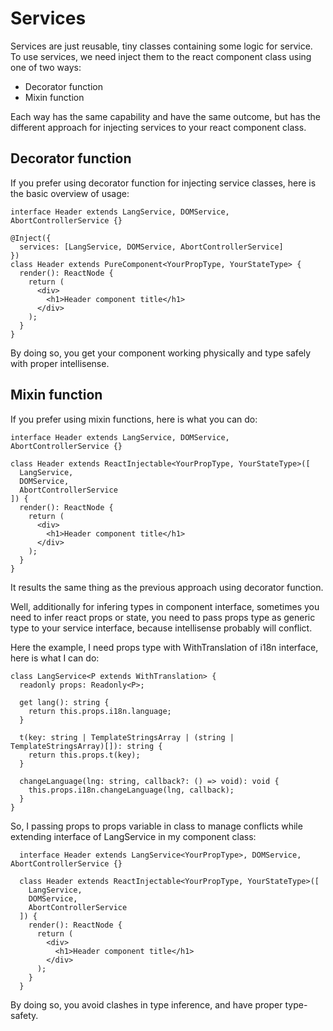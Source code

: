 # Services

Services are just reusable, tiny classes containing some logic for service. To use services, we need inject them to the react component class using one of two ways:

  - Decorator function
  - Mixin function

Each way has the same capability and have the same outcome, but has the different approach for injecting services to your react component class.

## Decorator function

If you prefer using decorator function for injecting service classes, here is the basic overview of usage:

```tsx
interface Header extends LangService, DOMService, AbortControllerService {}

@Inject({
  services: [LangService, DOMService, AbortControllerService]
})
class Header extends PureComponent<YourPropType, YourStateType> {
  render(): ReactNode {
    return (
      <div>
        <h1>Header component title</h1>
      </div>
    );
  }
}
```

By doing so, you get your component working physically and type safely with proper intellisense.

## Mixin function

If you prefer using mixin functions, here is what you can do:

```tsx
interface Header extends LangService, DOMService, AbortControllerService {}

class Header extends ReactInjectable<YourPropType, YourStateType>([
  LangService,
  DOMService,
  AbortControllerService
]) {
  render(): ReactNode {
    return (
      <div>
        <h1>Header component title</h1>
      </div>
    );
  }
}
```

It results the same thing as the previous approach using decorator function.

Well, additionally for infering types in component interface, sometimes you need to infer react props or state, you need to pass props type as generic type to your service interface, because intellisense probably will conflict.

Here the example, I need props type with WithTranslation of i18n interface, here is what I can do:

```tsx
class LangService<P extends WithTranslation> {
  readonly props: Readonly<P>;

  get lang(): string {
    return this.props.i18n.language;
  }

  t(key: string | TemplateStringsArray | (string | TemplateStringsArray)[]): string {
    return this.props.t(key);
  }

  changeLanguage(lng: string, callback?: () => void): void {
    this.props.i18n.changeLanguage(lng, callback);
  }
}
```

So, I passing props to props variable in class to manage conflicts while extending interface of LangService in my component class:

```tsx
  interface Header extends LangService<YourPropType>, DOMService, AbortControllerService {}

  class Header extends ReactInjectable<YourPropType, YourStateType>([
    LangService,
    DOMService,
    AbortControllerService
  ]) {
    render(): ReactNode {
      return (
        <div>
          <h1>Header component title</h1>
        </div>
      );
    }
  }
```

By doing so, you avoid clashes in type inference, and have proper type-safety.